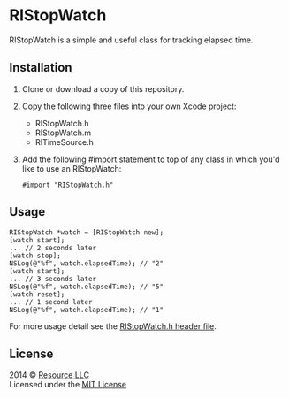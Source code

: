 # RIStopWatch

RIStopWatch is a simple and useful class for tracking elapsed time.

## Installation

1. Clone or download a copy of this repository.
2. Copy the following three files into your own Xcode project:
	- RIStopWatch.h
	- RIStopWatch.m
	- RITimeSource.h
3. Add the following #import statement to top of any class in which you'd like to use an RIStopWatch:

    `#import "RIStopWatch.h"`

## Usage

```objc
RIStopWatch *watch = [RIStopWatch new];
[watch start];
... // 2 seconds later
[watch stop];
NSLog(@"%f", watch.elapsedTime); // "2"
[watch start];
... // 3 seconds later
NSLog(@"%f", watch.elapsedTime); // "5"
[watch reset];
... // 1 second later
NSLog(@"%f", watch.elapsedTime); // "1"
```

For more usage detail see the [RIStopWatch.h header file](RIStopWatch/RIStopWatch.h).

## License
2014 © [Resource LLC](http://resource.com)  
Licensed under the [MIT License](https://github.com/resource/Front-End-Standards/blob/master/LICENSE.md)